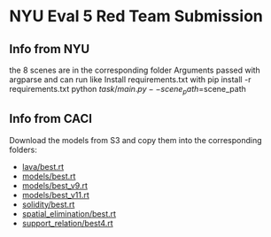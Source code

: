 # NYU Eval 5 Red Team Submission

## Info from NYU

the 8 scenes are in the corresponding folder
Arguments passed with argparse and can run like 
Install requirements.txt with pip install -r requirements.txt
python $task/main.py --scene_path=$scene_path

## Info from CACI

Download the models from S3 and copy them into the corresponding folders:
- [lava/best.rt](https://nyu-models.s3.amazonaws.com/eval-5/lava/best.pt)
- [models/best.rt](https://nyu-models.s3.amazonaws.com/eval-5/models/best.pt)
- [models/best_v9.rt](https://nyu-models.s3.amazonaws.com/eval-5/models/best_v9.pt)
- [models/best_v11.rt](https://nyu-models.s3.amazonaws.com/eval-5/models/best_v11.pt)
- [solidity/best.rt](https://nyu-models.s3.amazonaws.com/eval-5/solidity/best.pt)
- [spatial_elimination/best.rt](https://nyu-models.s3.amazonaws.com/eval-5/spatial_elimination/best.pt)
- [support_relation/best4.rt](https://nyu-models.s3.amazonaws.com/eval-5/support_relation/best4.pt)
